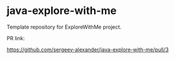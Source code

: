 # java-explore-with-me
Template repository for ExploreWithMe project.


PR link:

https://github.com/sergeev-alexander/java-explore-with-me/pull/3
